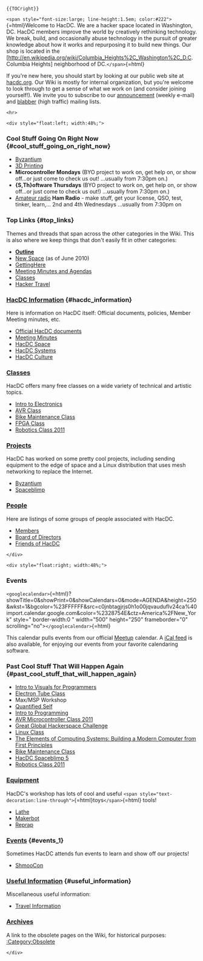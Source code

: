 ```{=mediawiki}
{{TOCright}}
```
`<span style="font-size:large; line-height:1.5em; color:#222">`{=html}Welcome
to HacDC. We are a hacker space located in Washington, DC. HacDC members
improve the world by creatively rethinking technology. We break, build,
and occasionally abuse technology in the pursuit of greater knowledge
about how it works and repurposing it to build new things. Our shop is
located in the
\[<http://en.wikipedia.org/wiki/Columbia_Heights%2C_Washington%2C_D.C>.
Columbia Heights\] neighborhood of DC.`</span>`{=html}

If you're new here, you should start by looking at our public web site
at [hacdc.org](http://www.hacdc.org/). Our Wiki is mostly for internal
organization, but you're welcome to look through to get a sense of what
we work on (and consider joining yourself!). We invite you to subscribe
to our [announcement](http://www.hacdc.org/mailman/listinfo/announce)
(weekly e-mail) and
[blabber](http://www.hacdc.org/mailman/listinfo/blabber) (high traffic)
mailing lists.

```{=html}
<hr>
```
```{=html}
<div style="float:left; width:48%;">
```
### Cool Stuff Going On Right Now {#cool_stuff_going_on_right_now}

-   [Byzantium](Byzantium)
-   [3D Printing](3D_Printing)
-   **Microcontroller Mondays** (BYO project to work on, get help on, or
    show off...or just come to check us out! ...usually from 7:30pm on.)
-   **{S,Th}oftware Thursdays** (BYO project to work on, get help on, or
    show off...or just come to check us out!) ...usually from 7:30pm
    on.)
-   [Amateur radio](Amateur_radio) **Ham Radio** - make
    stuff, get your license, QSO, test, tinker, learn,... 2nd and 4th
    Wednesdays ...usually from 7:30pm on

### Top Links {#top_links}

Themes and threads that span across the other categories in the Wiki.
This is also where we keep things that don't easily fit in other
categories:

-   **[Outline](Outline)**
-   [New Space](New_Space) (as of June 2010)
-   [GettingHere](GettingHere)
-   [ Meeting Minutes and Agendas](:Category:Meeting_Minutes)
-   [ Classes](:Category:Classes)
-   [ Hacker Travel](:Category:Hacker_Travel)

### [HacDC Information](:Category:HacDC_Info) {#hacdc_information}

Here is information on HacDC itself: Official documents, policies,
Member Meeting minutes, etc.

-   [Official HacDC documents](:Category:HacDC_Docs)
-   [Meeting Minutes](:Category:Meeting_Minutes)
-   [HacDC Space](:Category:HacDC_Space)
-   [HacDC Systems](:Category:HacDC_Systems)
-   [HacDC Culture](:Category:HacDC_Culture)

### [Classes](:Category:Classes)

HacDC offers many free classes on a wide variety of technical and
artistic topics.

-   [Intro to Electronics](:Category:Intro_to_Electronics)
-   [AVR Class](:Category:AVR_Class)
-   [Bike Maintenance
    Class](:Category:Bike_Maintenance_Class)
-   [FPGA Class](:Category:FPGA_Class)
-   [Robotics Class 2011](Robotics_Class_2011)

### [Projects](:Category:Projects)

HacDC has worked on some pretty cool projects, including sending
equipment to the edge of space and a Linux distribution that uses mesh
networking to replace the Internet.

-   [Byzantium](:Category:Byzantium)
-   [Spaceblimp](:Category:Spaceblimp)

### [People](:Category:People)

Here are listings of some groups of people associated with HacDC.

-   [Members](:Category:Members)
-   [Board of Directors](:Category:BOD)
-   [Friends of HacDC](:Category:Friends)

```{=html}
</div>
```
```{=html}
<div style="float:right; width:48%;">
```
### Events

`<googlecalendar>`{=html}?showTitle=0&showPrint=0&showCalendars=0&mode=AGENDA&height=250&wkst=1&bgcolor=%23FFFFFF&src=c0jnbtagjrjs0h1o00jqvauduflv24ca%40import.calendar.google.com&color=%2328754E&ctz=America%2FNew_York"
style=" border-width:0 " width="500" height="250" frameborder="0"
scrolling="no"\>`</googlecalendar>`{=html}

This calendar pulls events from our official
[Meetup](http://www.meetup.com/hac-dc/#calendar) calendar. A [iCal
feed](http://hacdc.org/ics) is also available, for enjoying our events
from your favorite calendaring software.

### Past Cool Stuff That Will Happen Again {#past_cool_stuff_that_will_happen_again}

-   [ Intro to Visuals for
    Programmers](IntrotoVisualsforProgrammers)
-   [Electron Tube Class](Electron_Tube_Class)
-   Max/MSP Workshop
-   [Quantified Self](Quantified_Self)
-   [Intro to Programming](Intro_to_Programming)
-   [AVR Microcontroller Class
    2011](AVR_Microcontroller_Class_2011)
-   [Great Global Hackerspace
    Challenge](Great_Global_Hackerspace_Challenge)
-   [Linux Class](Linux_Class)
-   [ The Elements of Computing Systems: Building a Modern Computer from
    First Principles](TECS)
-   [Bike Maintenance Class](Bike_Maintenance_Class)
-   [HacDC Spaceblimp 5](HacDC_Spaceblimp_5)
-   [Robotics Class 2011](Robotics_Class_2011)

### [Equipment](:Category:Equipment)

HacDC's workshop has lots of cool and useful
`<span style="text-decoration:line-through">`{=html}toys`</span>`{=html}
tools!

-   [Lathe](:Category:Lathe)
-   [Makerbot](:Category:Makerbot)
-   [Reprap](:Category:Reprap)

### [Events](:Category:Events) {#events_1}

Sometimes HacDC attends fun events to learn and show off our projects!

-   [ShmooCon](:Category:ShmooCon)

### [Useful Information](:Category:Useful_Info) {#useful_information}

Miscellaneous useful information:

-   [Travel Information](:Category:Travel_Info)

### [Archives](:Category:Obsolete)

A link to the obsolete pages on the Wiki, for historical purposes:
[:Category:Obsolete](:Category:Obsolete)

```{=html}
</div>
```
